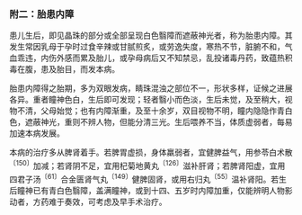 ### 附二：胎患内障

患儿生后，即见晶珠的部分或全部呈现白色翳障而遮蔽神光者，称为胎患内障。其发生常因乳母于孕时过食辛辣或甘腻煎炙，或劳逸失度，寒热不节，脏腑不和，气血乖违，内伤外感而累及胎儿，或孕母病后又不知禁忌，乱投诸毒丹药，致蕴热积毒在腹，患及胎目，而发本病。

胎患内障得之胎期，多为双眼发病，睛珠混浊之部位不一，形状多样，证候之进展各异。重者瞳神色白，生后即可发现；轻者翳小而色淡，生后未觉，及至稍大，视物不清，父母始觉；也有内障渐重，及至十余岁，双目视物不明，瞳内隐隐作青白色，遮蔽神光，重则不辨人物，但能分清三光。生后喂养不当，体质虚弱者，每易加速本病发展。

本病的治疗多从脾肾着手。若脾胃虚损，身体羸弱者，宜健脾益气，用参苓白术散<sup>〔150〕</sup>加减；若肾阴不足，宜用杞菊地黄丸<sup>〔126〕</sup>滋补肝肾；若脾肾阳虚，宜用四君子汤<sup>〔61〕</sup>合金匮肾气丸<sup>〔149〕</sup>健脾固肾，或用右归丸<sup>〔55〕</sup>温补肾阳。若生后瞳神已有青白色翳障，盖满瞳神，或到十四、五岁时内障加重，仅能辨明人物影动者，方药难于奏效，可考虑及早手术治疗。
